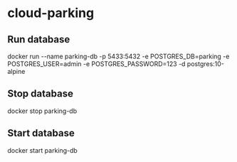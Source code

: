 # cloud-parking

## Run database
docker run --name parking-db -p 5433:5432 -e POSTGRES_DB=parking -e POSTGRES_USER=admin -e POSTGRES_PASSWORD=123 -d postgres:10-alpine

## Stop database
docker stop parking-db

## Start database
docker start parking-db

 
